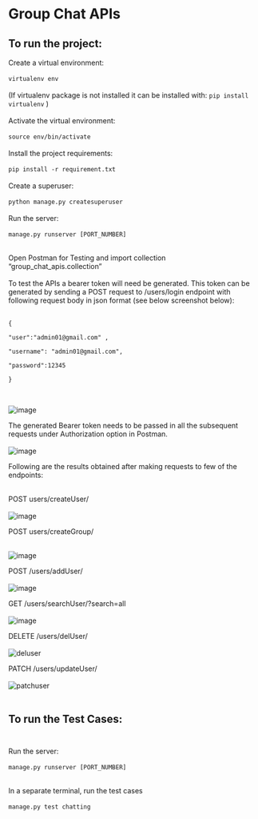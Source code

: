 # Group Chat APIs
## To run the project:

Create a virtual environment: <br> <br>
`virtualenv env `  <br> <br>
(If virtualenv package is not installed it can be installed with: `pip install virtualenv` ) <br> <br>
Activate the virtual environment: <br> <br>
`source env/bin/activate` <br> <br>
Install the project requirements: <br> <br>
`pip install -r requirement.txt` <br> <br>
Create a superuser:<br> <br>
`python manage.py createsuperuser` <br> <br>
Run the server: <br> <br>
`manage.py runserver [PORT_NUMBER]` <br>  <br>

Open Postman for Testing and import collection “group_chat_apis.collection” <br> <br>
To test the APIs a bearer token will need be generated. This token can be generated by sending a POST request to /users/login endpoint with following request body in json format (see below screenshot below): <br> <br>
```
{

"user":"admin01@gmail.com" , 

"username": "admin01@gmail.com", 

"password":12345 

}
``` 
<br> 

![image](https://user-images.githubusercontent.com/1689504/218677620-ee5b7ef5-a9c3-4758-a491-c2d6d33ef311.png) <br>

The generated Bearer token needs to be passed in all the subsequent requests under Authorization option in Postman.<br> <br>
![image](https://user-images.githubusercontent.com/1689504/218677691-2ad5ff3f-ac21-4cbc-93ff-8e83abbbd3a7.png) <br>

Following are the results obtained after making requests to few of the endpoints: <br><br>

POST users/createUser/ <br><br>
![image](https://user-images.githubusercontent.com/1689504/218677809-5f240cef-5284-41f8-9b0f-78dec1c20353.png) <br>


POST users/createGroup/ <br> <br>

![image](https://user-images.githubusercontent.com/1689504/218677836-9cb77fa0-0d5b-4fdd-ad47-63b3aa0f6f35.png) <br>

POST /users/addUser/ <br> <br>
![image](https://user-images.githubusercontent.com/1689504/218677878-f9e09f67-a377-43bb-865b-571ed8ecf961.png) <br>

GET /users/searchUser/?search=all <br><br>
![image](https://user-images.githubusercontent.com/1689504/218677899-c7ddeb8f-4119-49a6-8c65-f1b60e5bff86.png) <br>

DELETE /users/delUser/ <br> <br>
![deluser](https://user-images.githubusercontent.com/1689504/218755376-c605885d-65a2-436e-93f9-f794be3a22b3.png) <br>

PATCH /users/updateUser/ <br> <br>
![patchuser](https://user-images.githubusercontent.com/1689504/218757020-bf3db0fa-5c9b-4db8-95ac-1d828d90c92c.png) <br> <br>



## To run the Test Cases:  <br> <br>

Run the server: <br> <br>
`manage.py runserver [PORT_NUMBER]` <br>  <br>

In a separate terminal, run the test cases <br> <br>
`manage.py test chatting`









